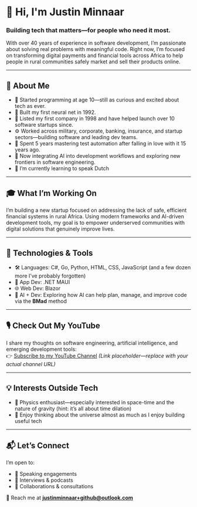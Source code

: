 # 👋 Hi, I'm Justin Minnaar

### Building tech that matters—for people who need it most.

With over 40 years of experience in software development, I’m passionate about solving real problems with meaningful code. Right now, I’m focused on transforming digital payments and financial tools across Africa to help people in rural communities safely market and sell their products online.

---

## 🚀 About Me

- 🧒 Started programming at age 10—still as curious and excited about tech as ever.
- 🧠 Built my first neural net in 1992.
- 🏢 Listed my first company in 1998 and have helped launch over 10 software startups since.
- ⚙️ Worked across military, corporate, banking, insurance, and startup sectors—building software and leading dev teams.
- 🧪 Spent 5 years mastering test automation after falling in love with it 15 years ago.
- 🤖 Now integrating AI into development workflows and exploring new frontiers in software engineering.
- 🌱 I’m currently learning to speak Dutch

---

## 🎓 What I’m Working On

I’m building a new startup focused on addressing the lack of safe, efficient financial systems in rural Africa. Using modern frameworks and AI-driven development tools, my goal is to empower underserved communities with digital solutions that genuinely improve lives.

---

## 🧪 Technologies & Tools

- 🛠️ Languages: C#, Go, Python, HTML, CSS, JavaScript (and a few dozen more I’ve probably forgotten)
- 📱 App Dev: .NET MAUI
- 🌐 Web Dev: Blazor
- 🧠 AI + Dev: Exploring how AI can help plan, manage, and improve code via the **BMad** method

---

## 🎙️ Check Out My YouTube

I share my thoughts on software engineering, artificial intelligence, and emerging development tools:  
👉 [Subscribe to my YouTube Channel](https://www.youtube.com/) *(Link placeholder—replace with your actual channel URL)*

---

## 💡 Interests Outside Tech

- 🧲 Physics enthusiast—especially interested in space-time and the nature of gravity (hint: it’s all about time dilation)
- 🔭 Enjoy thinking about the universe almost as much as I enjoy building useful tech

---

## 📬 Let’s Connect

I’m open to:

- 🎤 Speaking engagements  
- 📝 Interviews & podcasts  
- 🤝 Collaborations & consultations  

📧 Reach me at **justinminnaar+github@outlook.com**
